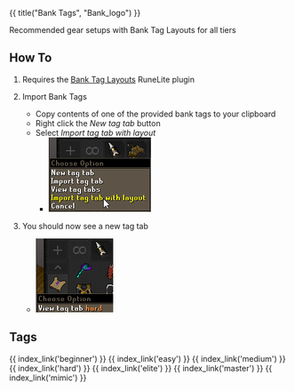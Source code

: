 {{ title("Bank Tags", "Bank_logo") }}

Recommended gear setups with Bank Tag Layouts for all tiers

## How To

1. Requires the [Bank Tag Layouts](https://runelite.net/plugin-hub/show/bank-tag-layouts) RuneLite plugin

2. Import Bank Tags
    - Copy contents of one of the provided bank tags to your clipboard
    - Right click the *New tag tab* button
    - Select *Import tag tab with layout*
        - ![Bank Tag Import](images/config.png)

3. You should now see a new tag tab
    - ![Bank Tag Example](images/example.png)

## Tags

<div style="width: 100%; padding-bottom:50px;display: flex;flex-direction: row;flex-wrap: wrap;float: left;">
    {{ index_link('beginner') }}
    {{ index_link('easy') }}
    {{ index_link('medium') }}
    {{ index_link('hard') }}
    {{ index_link('elite') }}
    {{ index_link('master') }}
    {{ index_link('mimic') }}
</div>